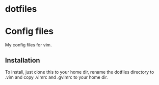 dotfiles
========

Config files
=======
My config files for vim.

## Installation
To install, just clone this to your home dir, rename the dotfiles directory to .vim and copy .vimrc and .gvimrc to your home dir.
